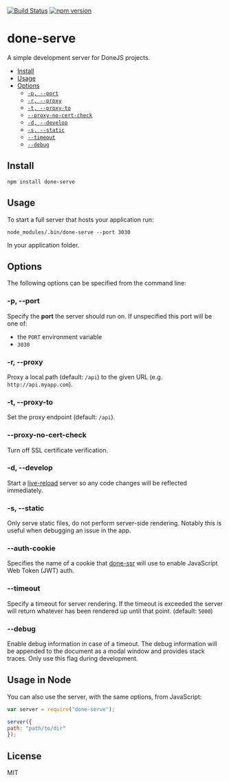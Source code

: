 [![Build Status](https://travis-ci.org/donejs/done-serve.svg?branch=master)](https://travis-ci.org/donejs/done-serve)
[![npm version](https://badge.fury.io/js/done-serve.svg)](http://badge.fury.io/js/done-serve)

# done-serve

A simple development server for DoneJS projects.

- [Install](#install)
- [Usage](#usage)
- [Options](#options)
  - <code>[-p, --port](#-p---port)</code>
  - <code>[-r, --proxy](#-r---proxy)</code>
  - <code>[-t, --proxy-to](#-t---proxy-to)</code>
  - <code>[--proxy-no-cert-check](#--proxy-no-cert-check)</code>
  - <code>[-d, --develop](#-d---develop)</code>
  - <code>[-s, --static](#-s--static)</code>
  - <code>[--timeout](#--timeout)</code>
  - <code>[--debug](#--debug)</code>

## Install

```
npm install done-serve
```

## Usage

To start a full server that hosts your application run:

```
node_modules/.bin/done-serve --port 3030
```

In your application folder.

## Options

The following options can be specified from the command line:

### -p, --port

Specify the **port** the server should run on. If unspecified this port will be one of:

* the `PORT` environment variable
* `3030`

### -r, --proxy

Proxy a local path (default: `/api`) to the given URL (e.g. `http://api.myapp.com`).

### -t, --proxy-to

Set the proxy endpoint (default: `/api`).

### --proxy-no-cert-check

Turn off SSL certificate verification.

### -d, --develop

Start a [live-reload](http://stealjs.com/docs/steal.live-reload.html) server so any code changes will be reflected immediately.

### -s, --static

Only serve static files, do not perform server-side rendering. Notably this is useful when debugging an issue in the app.

### --auth-cookie

Specifies the name of a cookie that [done-ssr](https://github.com/donejs/done-ssr#options) will use to enable JavaScript Web Token (JWT) auth.

### --timeout

Specify a timeout for server rendering. If the timeout is exceeded the server will return whatever has been rendered up until that point. (default: `5000`)

### --debug

Enable debug information in case of a timeout. The debug information will be appended to the document as a modal window and provides stack traces. Only use this flag during development.

## Usage in Node

You can also use the server, with the same options, from JavaScript:

```js
var server = require("done-serve");

server({
path: "path/to/dir"
});
```

## License

MIT
